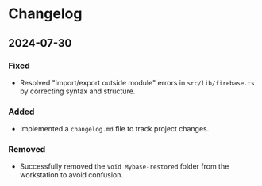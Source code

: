 # Changelog

## 2024-07-30

### Fixed
- Resolved "import/export outside module" errors in `src/lib/firebase.ts` by correcting syntax and structure.

### Added
- Implemented a `changelog.md` file to track project changes.

### Removed
- Successfully removed the `Void Mybase-restored` folder from the workstation to avoid confusion.